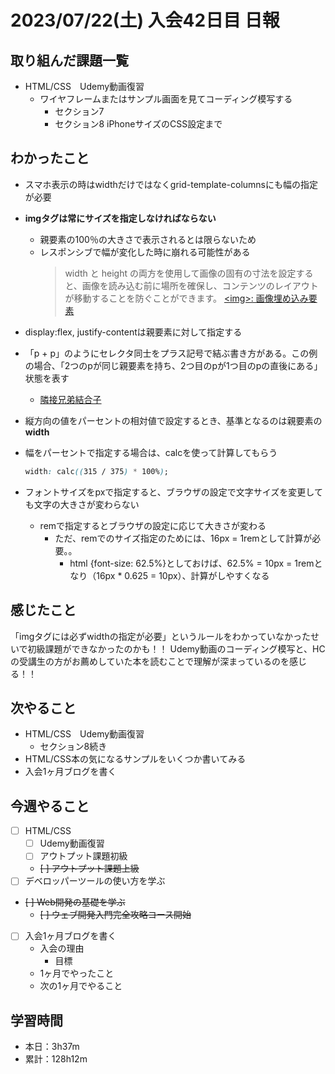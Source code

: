 # 2023/07/22(土) 入会42日目 日報

## 取り組んだ課題一覧

- HTML/CSS　Udemy動画復習
  - ワイヤフレームまたはサンプル画面を見てコーディング模写する
    - セクション7
    - セクション8 iPhoneサイズのCSS設定まで

## わかったこと

- スマホ表示の時はwidthだけではなくgrid-template-columnsにも幅の指定が必要

- **imgタグは常にサイズを指定しなければならない**
  - 親要素の100％の大きさで表示されるとは限らないため
  - レスポンシブで幅が変化した時に崩れる可能性がある
    > width と height の両方を使用して画像の固有の寸法を設定すると、画像を読み込む前に場所を確保し、コンテンツのレイアウトが移動することを防ぐことができます。
    > [\<img>: 画像埋め込み要素](https://developer.mozilla.org/ja/docs/Web/HTML/Element/img)

- display:flex, justify-contentは親要素に対して指定する

- 「p + p」のようにセレクタ同士をプラス記号で結ぶ書き方がある。この例の場合、「2つのpが同じ親要素を持ち、2つ目のpが1つ目のpの直後にある」状態を表す
  - [隣接兄弟結合子](https://developer.mozilla.org/ja/docs/Web/CSS/Adjacent_sibling_combinator)

- 縦方向の値をパーセントの相対値で設定するとき、基準となるのは親要素の**width**

- 幅をパーセントで指定する場合は、calcを使って計算してもらう

  ```css
  width: calc((315 / 375) * 100%);
  ```

- フォントサイズをpxで指定すると、ブラウザの設定で文字サイズを変更しても文字の大きさが変わらない
  - remで指定するとブラウザの設定に応じて大きさが変わる
    - ただ、remでのサイズ指定のためには、16px = 1remとして計算が必要。。
      - html {font-size: 62.5%}としておけば、62.5% = 10px = 1remとなり（16px * 0.625 = 10px）、計算がしやすくなる

## 感じたこと

「imgタグには必ずwidthの指定が必要」というルールをわかっていなかったせいで初級課題ができなかったのかも！！
Udemy動画のコーディング模写と、HCの受講生の方がお薦めしていた本を読むことで理解が深まっているのを感じる！！

## 次やること

- HTML/CSS　Udemy動画復習
  - セクション8続き
- HTML/CSS本の気になるサンプルをいくつか書いてみる
- 入会1ヶ月ブログを書く

## 今週やること

- [ ] HTML/CSS
  - [ ] Udemy動画復習
  - [ ] アウトプット課題初級
  - ~~[ ] アウトプット課題上級~~
- [ ] デベロッパーツールの使い方を学ぶ
- ~~[ ] Web開発の基礎を学ぶ~~
  - ~~[ ] ウェブ開発入門完全攻略コース開始~~
- [ ] 入会1ヶ月ブログを書く
  - 入会の理由
    - 目標
  - 1ヶ月でやったこと
  - 次の1ヶ月でやること

## 学習時間

- 本日：3h37m
- 累計：128h12m
